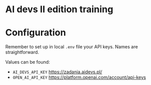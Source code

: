 # AI devs II edition training 

# Configuration

Remember to set up in local `.env` file your API keys. Names are straightforward.

Values can be found:

- `AI_DEVS_API_KEY` https://zadania.aidevs.pl/
- `OPEN_AI_API_KEY` https://platform.openai.com/account/api-keys

